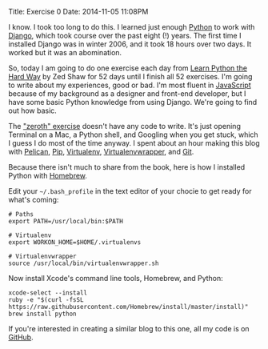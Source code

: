 Title: Exercise 0
Date: 2014-11-05 11:08PM

I know. I took too long to do this. I learned just enough [Python](https://www.python.org/) to work with [Django](https://www.djangoproject.com/), which took course over the past eight (!) years. The first time I installed Django was in winter 2006, and it took 18 hours over two days. It worked but it was an abomination.

So, today I am going to do one exercise each day from [Learn Python the Hard Way](https://learnpythonthehardway.org/book/) by Zed Shaw for 52 days until I finish all 52 exercises. I'm going to write about my experiences, good or bad. I'm most fluent in [JavaScript](http://en.wikipedia.org/wiki/JavaScript) because of my background as a designer and front-end developer, but I have some basic Python knowledge from using Django. We're going to find out how basic.

The ["zeroth" exercise](https://learnpythonthehardway.org/book/ex0.html) doesn't have any code to write. It's just opening Terminal on a Mac, a Python shell, and Googling when you get stuck, which I guess I do most of the time anyway. I spent about an hour making this blog with [Pelican](http://blog.getpelican.com/), [Pip](https://pip.pypa.io/), [Virtualenv](http://virtualenv.readthedocs.org/), [Virtualenvwrapper](http://virtualenvwrapper.readthedocs.org/), and [Git](http://git-scm.com/).

Because there isn't much to share from the book, here is how I installed Python with [Homebrew](http://brew.sh/).

Edit your `~/.bash_profile` in the text editor of your chocie to get ready for what's coming:

```
# Paths
export PATH=/usr/local/bin:$PATH

# Virtualenv
export WORKON_HOME=$HOME/.virtualenvs

# Virtualenvwrapper
source /usr/local/bin/virtualenvwrapper.sh
```

Now install Xcode's command line tools, Homebrew, and Python:

```
xcode-select --install
ruby -e "$(curl -fsSL https://raw.githubusercontent.com/Homebrew/install/master/install)"
brew install python
```

If you're interested in creating a similar blog to this one, all my code is on [GitHub](https://github.com/richardcornish/lpthw).